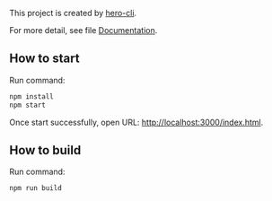 This project is created by [hero-cli](https://github.com/hero-mobile/hero-cli).

For more detail, see file [Documentation](https://hero-mobile.github.io/hero-js).

## How to start
Run command:

```sh
npm install
npm start

```

Once start successfully, open URL: [http://localhost:3000/index.html](http://localhost:3000/index.html).

## How to build
Run command:

```sh
npm run build

```
